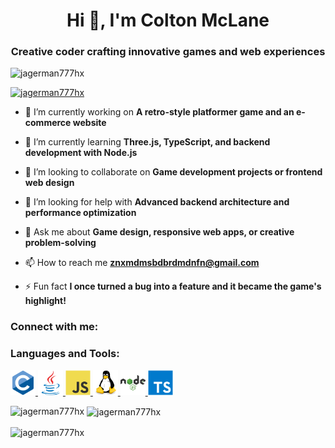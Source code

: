 <h1 align="center">Hi 👋, I'm Colton McLane</h1>
<h3 align="center">Creative coder crafting innovative games and web experiences</h3>

<p align="left"> <img src="https://komarev.com/ghpvc/?username=jagerman777hx&label=Profile%20views&color=0e75b6&style=flat" alt="jagerman777hx" /> </p>

<p align="left"> <a href="https://github.com/ryo-ma/github-profile-trophy"><img src="https://github-profile-trophy.vercel.app/?username=jagerman777hx" alt="jagerman777hx" /></a> </p>

- 🔭 I’m currently working on **A retro-style platformer game and an e-commerce website**

- 🌱 I’m currently learning **Three.js, TypeScript, and backend development with Node.js**

- 👯 I’m looking to collaborate on **Game development projects or frontend web design**

- 🤝 I’m looking for help with **Advanced backend architecture and performance optimization**

- 💬 Ask me about **Game design, responsive web apps, or creative problem-solving**

- 📫 How to reach me **znxmdmsbdbrdmdnfn@gmail.com**

- ⚡ Fun fact **I once turned a bug into a feature and it became the game's highlight!**

<h3 align="left">Connect with me:</h3>
<p align="left">
</p>

<h3 align="left">Languages and Tools:</h3>
<p align="left"> <a href="https://www.cprogramming.com/" target="_blank" rel="noreferrer"> <img src="https://raw.githubusercontent.com/devicons/devicon/master/icons/c/c-original.svg" alt="c" width="40" height="40"/> </a> <a href="https://www.java.com" target="_blank" rel="noreferrer"> <img src="https://raw.githubusercontent.com/devicons/devicon/master/icons/java/java-original.svg" alt="java" width="40" height="40"/> </a> <a href="https://developer.mozilla.org/en-US/docs/Web/JavaScript" target="_blank" rel="noreferrer"> <img src="https://raw.githubusercontent.com/devicons/devicon/master/icons/javascript/javascript-original.svg" alt="javascript" width="40" height="40"/> </a> <a href="https://www.linux.org/" target="_blank" rel="noreferrer"> <img src="https://raw.githubusercontent.com/devicons/devicon/master/icons/linux/linux-original.svg" alt="linux" width="40" height="40"/> </a> <a href="https://nodejs.org" target="_blank" rel="noreferrer"> <img src="https://raw.githubusercontent.com/devicons/devicon/master/icons/nodejs/nodejs-original-wordmark.svg" alt="nodejs" width="40" height="40"/> </a> <a href="https://www.typescriptlang.org/" target="_blank" rel="noreferrer"> <img src="https://raw.githubusercontent.com/devicons/devicon/master/icons/typescript/typescript-original.svg" alt="typescript" width="40" height="40"/> </a> </p>

<p><img align="left" src="https://github-readme-stats.vercel.app/api/top-langs?username=jagerman777hx&show_icons=true&locale=en&layout=compact" alt="jagerman777hx" /></p>

<p>&nbsp;<img align="center" src="https://github-readme-stats.vercel.app/api?username=jagerman777hx&show_icons=true&locale=en" alt="jagerman777hx" /></p>

<p><img align="center" src="https://github-readme-streak-stats.herokuapp.com/?user=jagerman777hx&" alt="jagerman777hx" /></p>
